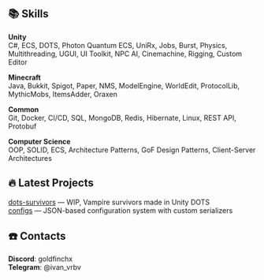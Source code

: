 
## 📚 Skills
**Unity**                                               
C#, ECS, DOTS, Photon Quantum ECS, UniRx, Jobs, Burst, Physics, Multithreading, UGUI, UI Toolkit, NPC AI, Cinemachine, Rigging, Custom Editor

**Minecraft**                                              
Java, Bukkit, Spigot, Paper, NMS, ModelEngine, WorldEdit, ProtocolLib, MythicMobs, ItemsAdder, Oraxen

**Common**                                              
Git, Docker, CI/CD, SQL, MongoDB, Redis, Hibernate, Linux, REST API, Protobuf

**Computer Science**                                              
OOP, SOLID, ECS, Architecture Patterns, GoF Design Patterns, Client-Server Architectures


## 🔥 Latest Projects
[dots-survivors](https://github.com/goldfinchx/dots-survivors) — WIP, Vampire survivors made in Unity DOTS                                              
[configs](https://github.com/goldfinchx/configs) — JSON-based configuration system with custom serializers

## ☎️ Contacts 
**Discord**: goldfinchx    
**Telegram**: @ivan_vrbv
